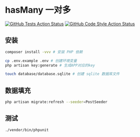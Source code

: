 # hasMany 一对多

[![GitHub Tests Action Status](https://github.com/curder/laravel-test-demo/actions/workflows/run-test.yml/badge.svg)](https://github.com/curder/laravel-test-demo/actions?query=run-test%3Ahas-many)
[![GitHub Code Style Action Status](https://github.com/curder/laravel-test-demo/actions/workflows/php-cs-fixer.yml/badge.svg)](https://github.com/curder/laravel-test-demo/actions?query=workflow%3A"Check+%26+fix+styling"+branch%3Ahas-many)

## 安装

```bash
composer install -vvv # 安装 PHP 依赖

cp .env.example .env # 创建环境变量
php artisan key:generate # 生成APP对应的key

touch database/database.sqlite # 创建 sqlite 数据库文件
```

## 数据填充

```bash
php artisan migrate:refresh --seeder=PostSeeder
```

## 测试
```bash
./vendor/bin/phpunit
```
